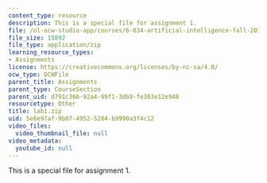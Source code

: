 ```yaml
---
content_type: resource
description: This is a special file for assignment 1.
file: /ol-ocw-studio-app/courses/6-034-artificial-intelligence-fall-2010/5e6e97af9b0749525284b9990a3f4c12_lab1.zip
file_size: 15892
file_type: application/zip
learning_resource_types:
- Assignments
license: https://creativecommons.org/licenses/by-nc-sa/4.0/
ocw_type: OCWFile
parent_title: Assignments
parent_type: CourseSection
parent_uid: d791c36b-92a4-99f1-3db9-fe303e12e948
resourcetype: Other
title: lab1.zip
uid: 5e6e97af-9b07-4952-5284-b9990a3f4c12
video_files:
  video_thumbnail_file: null
video_metadata:
  youtube_id: null
---
```

This is a special file for assignment 1.